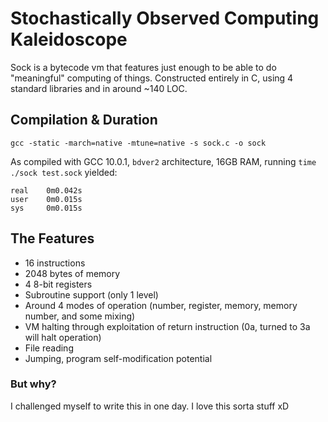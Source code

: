 # Stochastically Observed Computing Kaleidoscope
Sock is a bytecode vm that features just enough to be able to do "meaningful" computing of things. Constructed entirely in C, 
using 4 standard libraries and in around ~140 LOC.
## Compilation & Duration
`gcc -static -march=native -mtune=native -s sock.c -o sock`

As compiled with GCC 10.0.1, `bdver2` architecture, 16GB RAM, running `time ./sock test.sock` yielded:
```
real    0m0.042s
user    0m0.015s
sys     0m0.015s  
```
## The Features
* 16 instructions
* 2048 bytes of memory
* 4 8-bit registers
* Subroutine support (only 1 level)
* Around 4 modes of operation (number, register, memory, memory number, and some mixing)
* VM halting through exploitation of return instruction (0a, turned to 3a will halt operation)
* File reading
* Jumping, program self-modification potential
### But why?
I challenged myself to write this in one day. I love this sorta stuff xD
